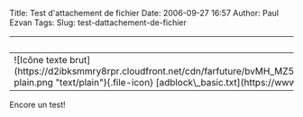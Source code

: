 Title: Test d'attachement de fichier
Date: 2006-09-27 16:57
Author: Paul Ezvan
Tags: 
Slug: test-dattachement-de-fichier

<table class="sticky-enabled">
<thead>
<tr>
<th>
Fichier attaché
</th>
<th>
Taille
</th>
</tr>
</thead>
<tbody>
<tr class="odd">
<td>
<span class="file">![Icône texte
brut](https://d2ibksmmry8rpr.cloudfront.net/cdn/farfuture/bvMH_MZ54RymSqv3Q_qbHGShMho3kO7XNBhztLw3yrw/drupal:7.52/modules/file/icons/text-plain.png "text/plain"){.file-icon}
[adblock\_basic.txt](https://www.ezvan.fr/sites/ezvan.fr/files/adblock_basic.txt "adblock_basic.txt")</span>
</td>
<td>
2.3 Ko
</td>
</tr>
</tbody>
</table>

Encore un test!

